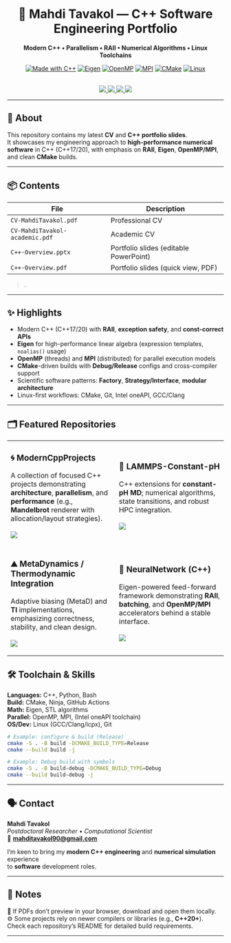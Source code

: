<!-- Hero -->
<div align="center">

# 🧭 Mahdi Tavakol — C++ Software Engineering Portfolio

**Modern C++ • Parallelism • RAII • Numerical Algorithms • Linux Toolchains**

[![Made with C++](https://img.shields.io/badge/C%2B%2B-17%2F20-00599C?logo=c%2B%2B&logoColor=white)](#)
[![Eigen](https://img.shields.io/badge/Eigen-Linear%20Algebra-7E57C2)](#)
[![OpenMP](https://img.shields.io/badge/OpenMP-Parallelism-1E88E5)](#)
[![MPI](https://img.shields.io/badge/MPI-Distributed-00838F)](#)
[![CMake](https://img.shields.io/badge/CMake-Build-064F8C?logo=cmake)](#)
[![Linux](https://img.shields.io/badge/Linux-Dev%20Env-242938?logo=linux&logoColor=white)](#)

<br/>

<a href="CV-MahdiTavakol.pdf">
  <img src="https://img.shields.io/badge/Download-Professional%20CV-0F766E?style=for-the-badge&logo=adobeacrobatreader&logoColor=white" />
</a>
<a href="CV-MahdiTavakol-academic.pdf">
  <img src="https://img.shields.io/badge/Download-Academic%20CV-2563EB?style=for-the-badge&logo=adobeacrobatreader&logoColor=white" />
</a>
<a href="C++-Overview.pdf">
  <img src="https://img.shields.io/badge/View-Portfolio%20Slides-7C3AED?style=for-the-badge&logo=googledrive&logoColor=white" />
</a>
<a href="C++-Overview.pptx">
  <img src="https://img.shields.io/badge/Download-PowerPoint-9333EA?style=for-the-badge&logo=microsoftpowerpoint&logoColor=white" />
</a>

</div>

---

## 🧩 About

This repository contains my latest **CV** and **C++ portfolio slides**.  
It showcases my engineering approach to **high-performance numerical software** in C++ (C++17/20), with emphasis on **RAII**, **Eigen**, **OpenMP/MPI**, and clean **CMake** builds.

---

## 📦 Contents

| File | Description |
|---|---|
| `CV-MahdiTavakol.pdf` | Professional CV |
| `CV-MahdiTavakol-academic.pdf` | Academic CV |
| `C++-Overview.pptx` | Portfolio slides (editable PowerPoint) |
| `C++-Overview.pdf` | Portfolio slides (quick view, PDF) |

> .

---

## ✨ Highlights

- Modern C++ (C++17/20) with **RAII**, **exception safety**, and **const-correct APIs**
- **Eigen** for high-performance linear algebra (expression templates, `noalias()` usage)
- **OpenMP** (threads) and **MPI** (distributed) for parallel execution models
- **CMake**-driven builds with **Debug/Release** configs and cross-compiler support
- Scientific software patterns: **Factory**, **Strategy/Interface**, **modular architecture**
- Linux-first workflows: CMake, Git, Intel oneAPI, GCC/Clang

---

## 🗂 Featured Repositories

<div align="center">

<table>
<tr>
<td width="48%">

### 🌀 ModernCppProjects
A collection of focused C++ projects demonstrating **architecture**, **parallelism**, and **performance** (e.g., **Mandelbrot** renderer with allocation/layout strategies).
<br/><br/>
<a href="https://github.com/MahdiTavakol/ModernCppProjects">
  <img src="https://img.shields.io/badge/Open-ModernCppProjects-0EA5E9?style=for-the-badge&logo=github" />
</a>

</td>
<td width="48%">

### 🧪 LAMMPS-Constant-pH
C++ extensions for **constant-pH MD**; numerical algorithms, state transitions, and robust HPC integration.
<br/><br/>
<a href="https://github.com/MahdiTavakol/LAMMPS-Constant-pH">
  <img src="https://img.shields.io/badge/Open-LAMMPS--Constant--pH-22C55E?style=for-the-badge&logo=github" />
</a>

</td>
</tr>
<tr>
<td>

### ⛰️ MetaDynamics / Thermodynamic Integration
Adaptive biasing (MetaD) and **TI** implementations, emphasizing correctness, stability, and clean design.
<br/><br/>
<a href="https://github.com/MahdiTavakol/lammps-metaAR-10Sep2025">
  <img src="https://img.shields.io/badge/Open-MetaDynamics%20%26%20TI-6366F1?style=for-the-badge&logo=github" />
</a>

</td>
<td>

### 🧠 NeuralNetwork (C++)
Eigen-powered feed-forward framework demonstrating **RAII**, **batching**, and **OpenMP/MPI** accelerators behind a stable interface.
<br/><br/>
<a href="https://github.com/MahdiTavakol/ModernCppProjects">
  <img src="https://img.shields.io/badge/Open-NeuralNetwork%20C%2B%2B-EC4899?style=for-the-badge&logo=github" />
</a>

</td>
</tr>
</table>

</div>



## 🛠️ Toolchain & Skills

**Languages:** C++, Python, Bash  
**Build:** CMake, Ninja, GitHub Actions  
**Math:** Eigen, STL algorithms  
**Parallel:** OpenMP, MPI, (Intel oneAPI toolchain)  
**OS/Dev:** Linux (GCC/Clang/icpx), Git

```bash
# Example: configure & build (Release)
cmake -S . -B build -DCMAKE_BUILD_TYPE=Release
cmake --build build -j

# Example: Debug build with symbols
cmake -S . -B build-debug -DCMAKE_BUILD_TYPE=Debug
cmake --build build-debug -j
```


---

## 🗣️ Contact

**Mahdi Tavakol**  
_Postdoctoral Researcher • Computational Scientist_  
📧 **mahditavakol90@gmail.com**

I’m keen to bring my **modern C++ engineering** and **numerical simulation** experience  
to **software** development roles.

---

## 📝 Notes

📄 If PDFs don’t preview in your browser, download and open them locally.  
⚙️ Some projects rely on newer compilers or libraries (e.g., **C++20+**).  
Check each repository’s README for detailed build requirements.

---







